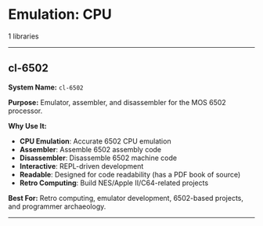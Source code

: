 # Emulation: CPU

1 libraries

---

## cl-6502

**System Name:** `cl-6502`

**Purpose:** Emulator, assembler, and disassembler for the MOS 6502 processor.

**Why Use It:**
- **CPU Emulation**: Accurate 6502 CPU emulation
- **Assembler**: Assemble 6502 assembly code
- **Disassembler**: Disassemble 6502 machine code
- **Interactive**: REPL-driven development
- **Readable**: Designed for code readability (has a PDF book of source)
- **Retro Computing**: Build NES/Apple II/C64-related projects

**Best For:** Retro computing, emulator development, 6502-based projects, and programmer archaeology.

---


